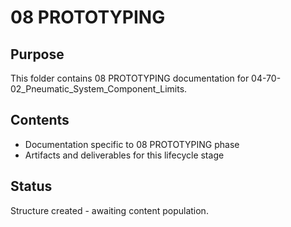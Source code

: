 # 08 PROTOTYPING

## Purpose
This folder contains 08 PROTOTYPING documentation for 04-70-02_Pneumatic_System_Component_Limits.

## Contents
- Documentation specific to 08 PROTOTYPING phase
- Artifacts and deliverables for this lifecycle stage

## Status
Structure created - awaiting content population.
